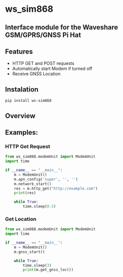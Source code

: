# ws_sim868
## Interface module for the Waveshare GSM/GPRS/GNSS Pi Hat

## Features
- HTTP GET and POST requests
- Automatically start Modem if turned off
- Receive GNSS Location

## Instalation
```
pip install ws-sim868
```

## Overview

## Examples:
### HTTP Get Request

```python
from ws_sim868.modemUnit import ModemUnit
import time

if __name__ == "__main__":
    m = ModemUnit()
    m.apn_config('super', '', '')
    m.network_start()
    res = m.http_get("http://example.com")
    print(res)

    while True:
        time.sleep(0.5)
```

### Get Location
```python
from ws_sim868.modemUnit import ModemUnit
import time

if __name__ == "__main__":
    m = ModemUnit()
    m.gnss_start()

    while True:
        time.sleep(3)
        print(m.get_gnss_loc())
```
